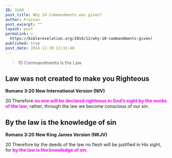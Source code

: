 ```yaml
---
ID: 3180
post_title: Why 10 Commandments was given?
author: Praison
post_excerpt: ""
layout: post
permalink: >
  https://biblerevelation.org/2014/12/why-10-commandments-given/
published: true
post_date: 2014-12-30 13:31:48
---
```

<blockquote>10 Commandments is the Law</blockquote>
<h2>Law was not created to make you Righteous</h2>
<strong>Romans 3:20</strong>
<strong> New International Version (NIV)</strong>

20 Therefore <span style="color: #ff00ff;"><strong>no one will be declared righteous in God’s sight by the works of the law</strong></span>; rather, through the law we become conscious of our sin.
<h2>By the law is the knowledge of sin</h2>
<strong>Romans 3:20</strong>
<strong> New King James Version (NKJV)</strong>

20 Therefore by the deeds of the law no flesh will be justified in His sight, for <span style="color: #ff00ff;"><strong>by the law is the knowledge of sin</strong></span>.

&nbsp;